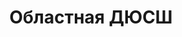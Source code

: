 ---
title: Областная ДЮСШ
address: '69063, г. Запорожье, ул. Гоголя, 60'
phone:
  - (061) 224-44-18
url: ''
about: ''
searchTitle: 'Областная ДЮСШ, 69063, г. Запорожье, ул. Гоголя, 60'
tags:
  - Детско-юношеские спортивные школы
geometry:
  location:
    lat: 47.8173114
    lng: 35.1829514
  viewport:
    northeast:
      lat: 47.8183717302915
      lng: 35.18374283029149
    southwest:
      lat: 47.8156737697085
      lng: 35.1810448697085
place_id: ChIJAy0nEAte3EARFQX_dGg4FZ8

---